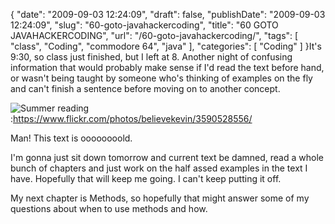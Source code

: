 {
    "date": "2009-09-03 12:24:09",
    "draft": false,
    "publishDate": "2009-09-03 12:24:09",
    "slug": "60-goto-javahackercoding",
    "title": "60 GOTO JAVAHACKERCODING",
    "url": "\/60-goto-javahackercoding\/",
    "tags": [
        "class",
        "Coding",
        "commodore 64",
        "java"
    ],
    "categories": [
        "Coding"
    ]
}It's 9:30, so class just finished, but I left at 8. Another night of
confusing information that would probably make sense if I'd read the
text before hand, or wasn't being taught by someone who's thinking of
examples on the fly and can't finish a sentence before moving on to
another concept.

![Summer
reading](//farm4.static.flickr.com/3417/3590528556_5fee2fb201.jpg "Summer reading"):https://www.flickr.com/photos/believekevin/3590528556/

Man! This text is oooooooold.

I'm gonna just sit down tomorrow and current text be damned, read a
whole bunch of chapters and just work on the half assed examples in the
text I have. Hopefully that will keep me going. I can't keep putting it
off.

My next chapter is Methods, so hopefully that might answer some of my
questions about when to use methods and how.